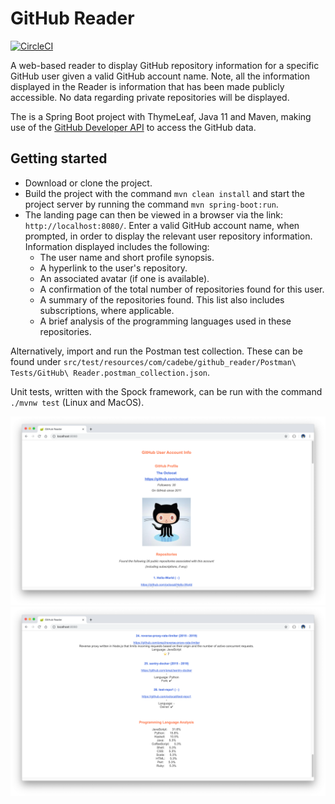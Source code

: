 # GitHub Reader
[![CircleCI](https://circleci.com/gh/Carla-de-Beer/github-reader.svg?style=svg)](https://circleci.com/gh/Carla-de-Beer/github-reader)

A web-based reader to display GitHub repository information for a specific GitHub user given a valid GitHub account name. Note, all the information displayed in the Reader is information that has been made publicly accessible. No data regarding private repositories will be displayed.

The is a Spring Boot project with ThymeLeaf, Java 11 and Maven, making use of the [GitHub Developer API](https://developer.github.com/v3/) to access the GitHub data.

## Getting started

* Download or clone the project.
* Build the project with the command `mvn clean install` and start the project server by running the command `mvn spring-boot:run`. 
* The landing page can then be viewed in a browser via the link: `http://localhost:8080/`. Enter a valid GitHub account name, when prompted, in order to display the relevant user repository information. Information displayed includes the following:
	* The user name and short profile synopsis.
	* A hyperlink to the user's repository.
	* An associated avatar (if one is available).
	* A confirmation of the total number of repositories found for this user.
	* A summary of the repositories found. This list also includes subscriptions, where applicable.
	* A brief analysis of the programming languages used in these repositories.

Alternatively, import and run the Postman test collection. These can be found under `src/test/resources/com/cadebe/github_reader/Postman\ Tests/GitHub\ Reader.postman_collection.json`.

Unit tests, written with the Spock framework, can be run with the command `./mvnw test` (Linux and MacOS).

<p align="center">
  <img src="images/screenShot-01.png"/>
  <img src="images/screenShot-02.png"/>
</p>
